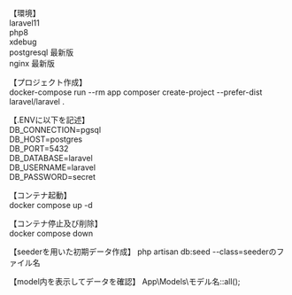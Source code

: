 【環境】  
laravel11  
php8  
xdebug  
postgresql 最新版  
nginx 最新版  

【プロジェクト作成】  
docker-compose run --rm app composer create-project --prefer-dist laravel/laravel .  

【.ENVに以下を記述】  
DB_CONNECTION=pgsql  
DB_HOST=postgres  
DB_PORT=5432  
DB_DATABASE=laravel  
DB_USERNAME=laravel  
DB_PASSWORD=secret  

【コンテナ起動】  
docker compose up -d  

【コンテナ停止及び削除】  
docker compose down  


【seederを用いた初期データ作成】
php artisan db:seed --class=seederのファイル名

【model内を表示してデータを確認】
App\Models\モデル名::all();